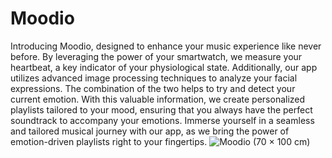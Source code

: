 # Moodio


Introducing Moodio, designed to enhance your music experience like never before.
By leveraging the power of your smartwatch, we measure your heartbeat, a key indicator of your physiological state. 
Additionally, our app utilizes advanced image processing techniques to analyze your facial expressions. 
The combination of the two helps to try and detect your current emotion. 
With this valuable information, we create personalized playlists tailored to your mood, ensuring that you always have the perfect soundtrack to accompany your emotions. 
Immerse yourself in a seamless and tailored musical journey with our app, as we bring the power of emotion-driven playlists right to your fingertips.
![Moodio (70 × 100 cm)](https://github.com/chenpakman/Moodio-Server/assets/75912757/d397c435-c604-4745-a786-b0671376cdf5=60x60)
